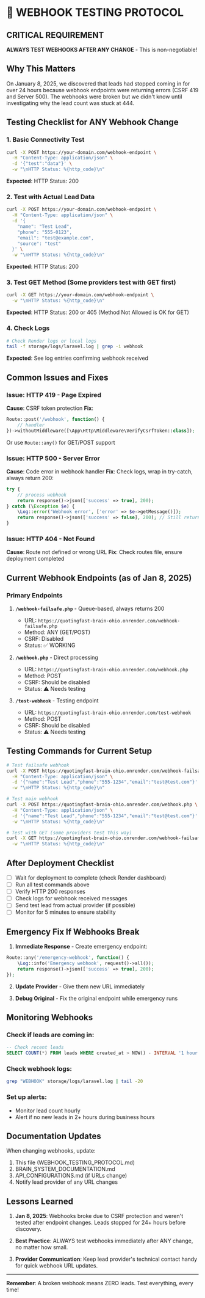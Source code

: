 # 🚨 WEBHOOK TESTING PROTOCOL

## CRITICAL REQUIREMENT
**ALWAYS TEST WEBHOOKS AFTER ANY CHANGE** - This is non-negotiable!

## Why This Matters
On January 8, 2025, we discovered that leads had stopped coming in for over 24 hours because webhook endpoints were returning errors (CSRF 419 and Server 500). The webhooks were broken but we didn't know until investigating why the lead count was stuck at 444.

## Testing Checklist for ANY Webhook Change

### 1. Basic Connectivity Test
```bash
curl -X POST https://your-domain.com/webhook-endpoint \
  -H "Content-Type: application/json" \
  -d '{"test":"data"}' \
  -w "\nHTTP Status: %{http_code}\n"
```

**Expected**: HTTP Status: 200

### 2. Test with Actual Lead Data
```bash
curl -X POST https://your-domain.com/webhook-endpoint \
  -H "Content-Type: application/json" \
  -d '{
    "name": "Test Lead",
    "phone": "555-0123",
    "email": "test@example.com",
    "source": "test"
  }' \
  -w "\nHTTP Status: %{http_code}\n"
```

**Expected**: HTTP Status: 200

### 3. Test GET Method (Some providers test with GET first)
```bash
curl -X GET https://your-domain.com/webhook-endpoint \
  -w "\nHTTP Status: %{http_code}\n"
```

**Expected**: HTTP Status: 200 or 405 (Method Not Allowed is OK for GET)

### 4. Check Logs
```bash
# Check Render logs or local logs
tail -f storage/logs/laravel.log | grep -i webhook
```

**Expected**: See log entries confirming webhook received

## Common Issues and Fixes

### Issue: HTTP 419 - Page Expired
**Cause**: CSRF token protection
**Fix**: 
```php
Route::post('/webhook', function() {
    // handler
})->withoutMiddleware([\App\Http\Middleware\VerifyCsrfToken::class]);
```
Or use `Route::any()` for GET/POST support

### Issue: HTTP 500 - Server Error
**Cause**: Code error in webhook handler
**Fix**: Check logs, wrap in try-catch, always return 200:
```php
try {
    // process webhook
    return response()->json(['success' => true], 200);
} catch (\Exception $e) {
    \Log::error('Webhook error', ['error' => $e->getMessage()]);
    return response()->json(['success' => false], 200); // Still return 200!
}
```

### Issue: HTTP 404 - Not Found
**Cause**: Route not defined or wrong URL
**Fix**: Check routes file, ensure deployment completed

## Current Webhook Endpoints (as of Jan 8, 2025)

### Primary Endpoints
1. **`/webhook-failsafe.php`** - Queue-based, always returns 200
   - URL: `https://quotingfast-brain-ohio.onrender.com/webhook-failsafe.php`
   - Method: ANY (GET/POST)
   - CSRF: Disabled
   - Status: ✅ WORKING

2. **`/webhook.php`** - Direct processing
   - URL: `https://quotingfast-brain-ohio.onrender.com/webhook.php`
   - Method: POST
   - CSRF: Should be disabled
   - Status: ⚠️ Needs testing

3. **`/test-webhook`** - Testing endpoint
   - URL: `https://quotingfast-brain-ohio.onrender.com/test-webhook`
   - Method: POST
   - CSRF: Should be disabled
   - Status: ⚠️ Needs testing

## Testing Commands for Current Setup

```bash
# Test failsafe webhook
curl -X POST https://quotingfast-brain-ohio.onrender.com/webhook-failsafe.php \
  -H "Content-Type: application/json" \
  -d '{"name":"Test Lead","phone":"555-1234","email":"test@test.com"}' \
  -w "\nHTTP Status: %{http_code}\n"

# Test main webhook
curl -X POST https://quotingfast-brain-ohio.onrender.com/webhook.php \
  -H "Content-Type: application/json" \
  -d '{"name":"Test Lead","phone":"555-1234","email":"test@test.com"}' \
  -w "\nHTTP Status: %{http_code}\n"

# Test with GET (some providers test this way)
curl -X GET https://quotingfast-brain-ohio.onrender.com/webhook-failsafe.php \
  -w "\nHTTP Status: %{http_code}\n"
```

## After Deployment Checklist

- [ ] Wait for deployment to complete (check Render dashboard)
- [ ] Run all test commands above
- [ ] Verify HTTP 200 responses
- [ ] Check logs for webhook received messages
- [ ] Send test lead from actual provider (if possible)
- [ ] Monitor for 5 minutes to ensure stability

## Emergency Fix If Webhooks Break

1. **Immediate Response** - Create emergency endpoint:
```php
Route::any('/emergency-webhook', function() {
    \Log::info('Emergency webhook', request()->all());
    return response()->json(['success' => true], 200);
});
```

2. **Update Provider** - Give them new URL immediately

3. **Debug Original** - Fix the original endpoint while emergency runs

## Monitoring Webhooks

### Check if leads are coming in:
```sql
-- Check recent leads
SELECT COUNT(*) FROM leads WHERE created_at > NOW() - INTERVAL '1 hour';
```

### Check webhook logs:
```bash
grep "WEBHOOK" storage/logs/laravel.log | tail -20
```

### Set up alerts:
- Monitor lead count hourly
- Alert if no new leads in 2+ hours during business hours

## Documentation Updates

When changing webhooks, update:
1. This file (WEBHOOK_TESTING_PROTOCOL.md)
2. BRAIN_SYSTEM_DOCUMENTATION.md
3. API_CONFIGURATIONS.md (if URLs change)
4. Notify lead provider of any URL changes

## Lessons Learned

1. **Jan 8, 2025**: Webhooks broke due to CSRF protection and weren't tested after endpoint changes. Leads stopped for 24+ hours before discovery.

2. **Best Practice**: ALWAYS test webhooks immediately after ANY change, no matter how small.

3. **Provider Communication**: Keep lead provider's technical contact handy for quick webhook URL updates.

---

**Remember**: A broken webhook means ZERO leads. Test everything, every time!



